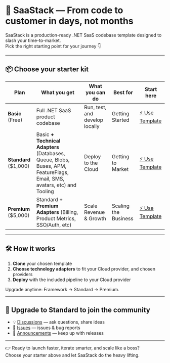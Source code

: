 # 🚀 SaaStack — From code to customer in days, not months

SaaStack is a production-ready .NET SaaS codebase template designed to slash your time-to-market.  
Pick the right starting point for your journey 👇

---

## 📦 Choose your starter kit

| Plan       | What you get | What you can do | Best for | Start here |
|------------|--------------|----------|------------|------------|
| **Basic** (Free) | Full .NET SaaS product codebase | Run, test, and develop locally | Getting Started | [⚡ Use Template](https://github.com/SaaStacked/saastack) |
| **Standard** ($1,000) | Basic **+ Technical Adapters** (Databases, Queue, Blobs, Buses, APM, FeatureFlags, Email, SMS, avatars, etc) and Tooling | Deploy to the Cloud | Getting to Market | [⚡ Use Template](https://github.com/SaaStacked/saastack-standard) |
| **Premium** ($5,000) | Standard **+ Premium Adapters** (Billing, Product Metrics, SSO/Auth, etc) | Scale Revenue & Growth | Scaling the Business | [⚡ Use Template](https://github.com/SaaStacked/saastack-premium) |

---

## 🛠️ How it works
1. **Clone** your chosen template
2. **Choose technology adapters** to fit your Cloud provider, and chosen providers  
3. **Deploy** with the included pipeline to your Cloud provider

Upgrade anytime: Framework → Standard → Premium.

---

## 💬 Upgrade to Standard to join the community
- 💡 [Discussions](https://github.com/SaaStacked/saastack-standard/discussions) — ask questions, share ideas  
- 🐞 [Issues](https://github.com/SaaStacked/.github/saastack-standard/issues/new/choose) — issues & bug reports  
- 📢 [Announcements](https://github.com/SaaStacked/saastack-standard/discussions/categories/announcements) — keep up with releases  

---

👉 Ready to launch faster, iterate smarter, and scale like a boss?  
Choose your starter above and let SaaStack do the heavy lifting.
